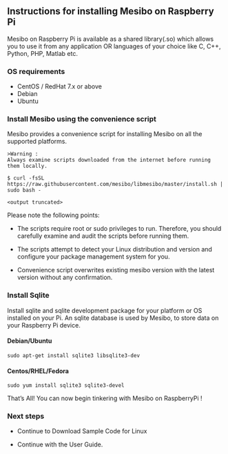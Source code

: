 
## Instructions for installing Mesibo on Raspberry Pi


Mesibo on Raspberry Pi is available as a shared library(.so) which allows you to use it from any application OR languages of your choice like C, C++, Python, PHP, Matlab etc.

### OS requirements
- CentOS / RedHat 7.x or above
- Debian
- Ubuntu

### Install Mesibo using the convenience script

Mesibo provides a convenience script for installing Mesibo on all the supported platforms.
```
>Warning :
Always examine scripts downloaded from the internet before running them locally.
```

```
$ curl -fsSL https://raw.githubusercontent.com/mesibo/libmesibo/master/install.sh | sudo bash -

<output truncated>

```
Please note the following points:

- The scripts require root or sudo privileges to run. Therefore, you should carefully examine and audit the scripts before running them.

- The scripts attempt to detect your Linux distribution and version and configure your package management system for you.

- Convenience script overwrites existing mesibo version with the latest version without any confirmation.



### Install Sqlite 

Install sqlite and sqlite development package for your platform or OS installed on your Pi. An sqlite database is used by Mesibo, to store data on your Raspberry Pi device.

#### Debian/Ubuntu
```
sudo apt-get install sqlite3 libsqlite3-dev
```
#### Centos/RHEL/Fedora
```
sudo yum install sqlite3 sqlite3-devel
```

That’s All!
You can now begin tinkering with Mesibo on RaspberryPi !


### Next steps

- Continue to Download Sample Code for Linux

- Continue with the User Guide.

